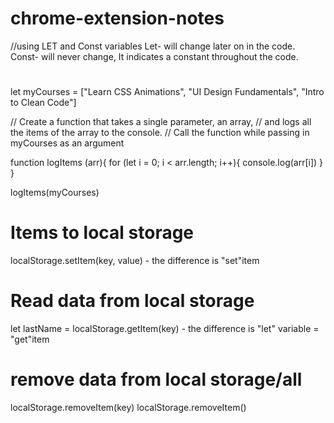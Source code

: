 # chrome-extension-notes
//using LET and Const variables
Let- will change later on in the code.
Const- will never change, It indicates a constant throughout the code.

#
let myCourses = ["Learn CSS Animations", "UI Design Fundamentals", "Intro to Clean Code"]

// Create a function that takes a single parameter, an array,
// and logs all the items of the array to the console.
// Call the function while passing in myCourses as an argument

function logItems (arr){
    for (let i = 0; i < arr.length; i++){
        console.log(arr[i])
    }
}

logItems(myCourses)

# Items to local storage
localStorage.setItem(key, value)  - the difference is "set"item

# Read data from local storage
let lastName = localStorage.getItem(key) - the difference is "let" variable = "get"item

# remove data from local storage/all
localStorage.removeItem(key)
localStorage.removeItem()
